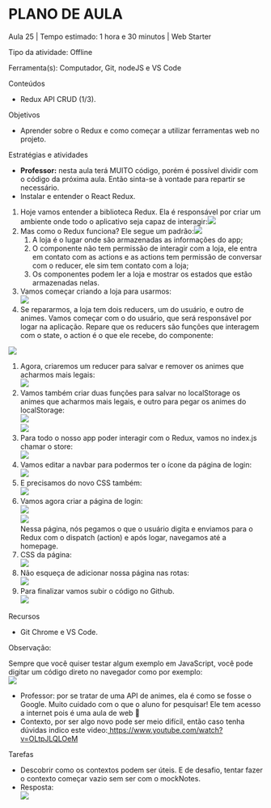# __PLANO DE AULA__

Aula 25 | Tempo estimado: 1 hora e 30 minutos | Web Starter

Tipo da atividade: Offline

Ferramenta\(s\): Computador, Git, nodeJS e VS Code

Conteúdos

- Redux API CRUD \(1/3\)\.

Objetivos

- Aprender sobre o Redux e como começar a utilizar ferramentas web no projeto\.

Estratégias e atividades

- __Professor:__ nesta aula terá MUITO código, porém é possível dividir com o código da próxima aula\. Então sinta\-se à vontade para repartir se necessário\.
- Instalar e entender o React Redux\.

1. Hoje vamos entender a biblioteca Redux\. Ela é responsável por criar um ambiente onde todo o aplicativo seja capaz de interagir:![](https://raw.githubusercontent.com/YanBarbosaLouzada/docx-to-md/master/imagens/img_1758130602659939300.png)
2. Mas como o Redux funciona? Ele segue um padrão:![](https://raw.githubusercontent.com/YanBarbosaLouzada/docx-to-md/master/imagens/img_1758130602661941800.png)
	1. A loja é o lugar onde são armazenadas as informações do app;
	2. O componente não tem permissão de interagir com a loja, ele entra em contato com as actions e as actions tem permissão de conversar com o reducer, ele sim tem contato com a loja;
	3. Os componentes podem ler a loja e mostrar os estados que estão armazenadas nelas\.
3. Vamos começar criando a loja para usarmos:  
![](https://raw.githubusercontent.com/YanBarbosaLouzada/docx-to-md/master/imagens/img_1758130602663942300.png)
4. Se repararmos, a loja tem dois reducers, um do usuário, e outro de animes\. Vamos começar com o do usuário, que será responsável por logar na aplicação\. Repare que os reducers são funções que interagem com o state, o action é o que ele recebe, do componente:

![](https://raw.githubusercontent.com/YanBarbosaLouzada/docx-to-md/master/imagens/img_1758130602664941900.png)

1. Agora, criaremos um reducer para salvar e remover os animes que acharmos mais legais:  
![](https://raw.githubusercontent.com/YanBarbosaLouzada/docx-to-md/master/imagens/img_1758130602666942200.png)
2. Vamos também criar duas funções para salvar no localStorage os animes que acharmos mais legais, e outro para pegar os animes do localStorage:  
![](https://raw.githubusercontent.com/YanBarbosaLouzada/docx-to-md/master/imagens/img_1758130602669942600.png)  
![](https://raw.githubusercontent.com/YanBarbosaLouzada/docx-to-md/master/imagens/img_1758130602671940500.png)
3. Para todo o nosso app poder interagir com o Redux, vamos no index\.js chamar o store:  
![](https://raw.githubusercontent.com/YanBarbosaLouzada/docx-to-md/master/imagens/img_1758130602673940800.png)
4. Vamos editar a navbar para podermos ter o ícone da página de login:  
![](https://raw.githubusercontent.com/YanBarbosaLouzada/docx-to-md/master/imagens/img_1758130602676943100.png)
5. E precisamos do novo CSS também:  
![](https://raw.githubusercontent.com/YanBarbosaLouzada/docx-to-md/master/imagens/img_1758130602678941400.png)
6. Vamos agora criar a página de login:  
![](https://raw.githubusercontent.com/YanBarbosaLouzada/docx-to-md/master/imagens/img_1758130602680941500.png)  
![](https://raw.githubusercontent.com/YanBarbosaLouzada/docx-to-md/master/imagens/img_1758130602682941600.png)  
Nessa página, nós pegamos o que o usuário digita e enviamos para o Redux com o dispatch \(action\) e após logar, navegamos até a homepage\.
7. CSS da página:  
![](https://raw.githubusercontent.com/YanBarbosaLouzada/docx-to-md/master/imagens/img_1758130602684943700.png)
8. Não esqueça de adicionar nossa página nas rotas:  
![](https://raw.githubusercontent.com/YanBarbosaLouzada/docx-to-md/master/imagens/img_1758130602687942800.png)
9. Para finalizar vamos subir o código no Github\.  
![](https://raw.githubusercontent.com/YanBarbosaLouzada/docx-to-md/master/imagens/img_1758130602690943000.png)

Recursos

- Git Chrome e VS Code\.

Observação:

Sempre que você quiser testar algum exemplo em JavaScript, você pode digitar um código direto no navegador como por exemplo:  
![](https://raw.githubusercontent.com/YanBarbosaLouzada/docx-to-md/master/imagens/img_1758130602693941300.png)

- Professor: por se tratar de uma API de animes, ela é como se fosse o Google\. Muito cuidado com o que o aluno for pesquisar\! Ele tem acesso a internet pois é uma aula de web 🙂
- Contexto, por ser algo novo pode ser meio difícil, então caso tenha dúvidas indico este video:[ https://www\.youtube\.com/watch?v=OLtpJLQLOeM](https://www.youtube.com/watch?v=OLtpJLQLOeM) 

Tarefas

- Descobrir como os contextos podem ser úteis\. E de desafio, tentar fazer o contexto começar vazio sem ser com o mockNotes\.
- Resposta:  
![](https://raw.githubusercontent.com/YanBarbosaLouzada/docx-to-md/master/imagens/img_1758130602695941900.png)

